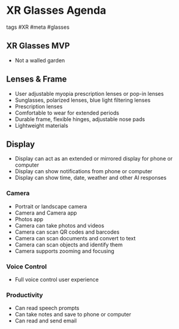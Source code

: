 # XR Glasses Agenda

tags #XR #meta #glasses


## XR Glasses MVP

* Not a walled garden

## Lenses & Frame

* User adjustable myopia prescription lenses or pop-in lenses
* Sunglasses, polarized lenses, blue light filtering lenses
* Prescription lenses
* Comfortable to wear for extended periods
* Durable frame, flexible hinges, adjustable nose pads
* Lightweight materials


## Display

* Display can act as an extended or mirrored display for phone or computer
* Display can show notifications from phone or computer
* Display can show time, date, weather and other AI responses


### Camera

* Portrait or landscape camera
* Camera and Camera app
* Photos app
* Camera can take photos and videos
* Camera can scan QR codes and barcodes
* Camera can scan documents and convert to text
* Camera can scan objects and identify them
* Camera supports zooming and focusing

### Voice Control

* Full voice control user experience

### Productivity

* Can read speech prompts
* Can take notes and save to phone or computer
* Can read and send email
